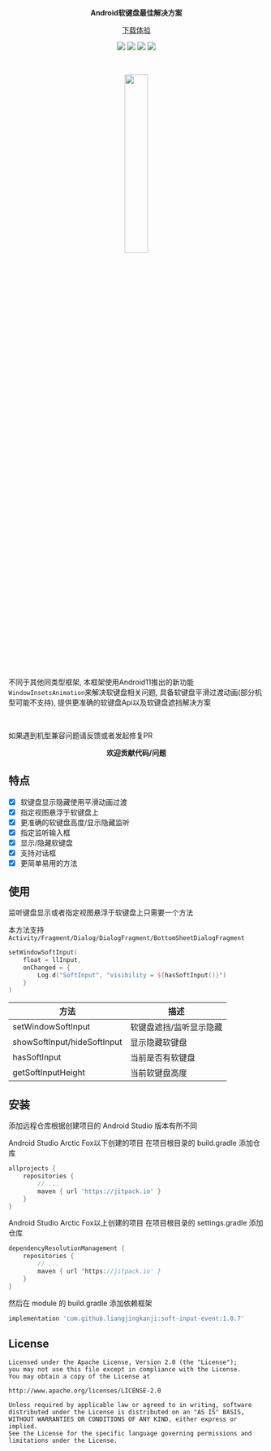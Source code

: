 <p align="center"><strong>Android软键盘最佳解决方案</strong></p>

<p align="center"><a href="https://github.com/liangjingkanji/soft-input-event/releases/download/1.0.7/soft-input-event.apk">下载体验</a>
</p>

<p align="center">
<a href="https://jitpack.io/#liangjingkanji/soft-input-event"><img src="https://jitpack.io/v/liangjingkanji/soft-input-event.svg"/></a>
<img src="https://img.shields.io/badge/language-kotlin-orange.svg"/>
<img src="https://img.shields.io/badge/license-Apache-blue"/>
<a href="https://jq.qq.com/?_wv=1027&k=vWsXSNBJ"><img src="https://img.shields.io/badge/QQ群-752854893-blue"/></a>
</p>
<br>

<p align="center"><img src="https://user-images.githubusercontent.com/21078112/167005905-16698ff2-8893-47d7-85a2-7f1ed248ef63.gif" align="center" width="30%" /></p>

不同于其他同类型框架, 本框架使用Android11推出的新功能`WindowInsetsAnimation`来解决软键盘相关问题, 具备软键盘平滑过渡动画(部分机型可能不支持), 提供更准确的软键盘Api以及软键盘遮挡解决方案

<br>

如果遇到机型兼容问题请反馈或者发起修复PR

<p align="center"><strong>欢迎贡献代码/问题</strong></p>


## 特点

- [x] 软键盘显示隐藏使用平滑动画过渡
- [x] 指定视图悬浮于软键盘上
- [x] 更准确的软键盘高度/显示隐藏监听
- [x] 指定监听输入框
- [x] 显示/隐藏软键盘
- [x] 支持对话框
- [x] 更简单易用的方法

## 使用

监听键盘显示或者指定视图悬浮于软键盘上只需要一个方法

本方法支持`Activity/Fragment/Dialog/DialogFragment/BottomSheetDialogFragment`

```kotlin
setWindowSoftInput(
    float = llInput,
    onChanged = {
        Log.d("SoftInput", "visibility = ${hasSoftInput()}")
    }
)
```

| 方法                        | 描述                    |
| --------------------------- | ----------------------- |
| setWindowSoftInput          | 软键盘遮挡/监听显示隐藏 |
| showSoftInput/hideSoftInput | 显示隐藏软键盘          |
| hasSoftInput                | 当前是否有软键盘        |
| getSoftInputHeight          | 当前软键盘高度              |


## 安装

添加远程仓库根据创建项目的 Android Studio 版本有所不同

Android Studio Arctic Fox以下创建的项目 在项目根目录的 build.gradle 添加仓库

```groovy
allprojects {
    repositories {
        // ...
        maven { url 'https://jitpack.io' }
    }
}
```

Android Studio Arctic Fox以上创建的项目 在项目根目录的 settings.gradle 添加仓库

```kotlin
dependencyResolutionManagement {
    repositories {
        // ...
        maven { url 'https://jitpack.io' }
    }
}
```

然后在 module 的 build.gradle 添加依赖框架

```groovy
implementation 'com.github.liangjingkanji:soft-input-event:1.0.7'
```


## License

```
Licensed under the Apache License, Version 2.0 (the "License");
you may not use this file except in compliance with the License.
You may obtain a copy of the License at

http://www.apache.org/licenses/LICENSE-2.0

Unless required by applicable law or agreed to in writing, software
distributed under the License is distributed on an "AS IS" BASIS,
WITHOUT WARRANTIES OR CONDITIONS OF ANY KIND, either express or implied.
See the License for the specific language governing permissions and
limitations under the License.
```
